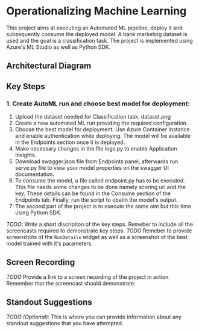 # Operationalizing Machine Learning

This project aims at executing an Automated ML pipeline, deploy it and subsequently consume the deployed model. A bank marketing dataset is used and the goal is a classification task. The project is implemented using Azure's ML Studio as well as Python SDK. 

## Architectural Diagram


## Key Steps
### 1. Create AutoML run and choose best model for deployment:
1. Upload the dataset needed for Classification task.
dataset.png
2. Create a new automated ML run providing the required configuration.
3. Choose the best model for deployment. Use Azure Container Instance and enable authentication while deploying. The model will be available in the Endpoints section once it is deployed.
4. Make necessary changes in the file logs.py to enable Application Insights. 
5. Download swagger.json file from Endpoints panel, afterwards run serve.py file to view your model properties on the swagger UI documentation.
6. To consume the model, a file called endpoint.py has to be executed. This file needs some changes to be done namely scoring uri and the key. These details can be found in the Consume section of the Endpoints tab. Finally, run the script to obatin the model's output.
7. The second part of the project is to execute the same aim but this time using Python SDK.


*TODO*: Write a short discription of the key steps. Remeber to include all the screencasts required to demonstrate key steps. 
*TODO* Remeber to provide screenshots of the `RunDetails` widget as well as a screenshot of the best model trained with it's parameters.

## Screen Recording
*TODO* Provide a link to a screen recording of the project in action. Remember that the screencast should demonstrate:

## Standout Suggestions
*TODO (Optional):* This is where you can provide information about any standout suggestions that you have attempted.
